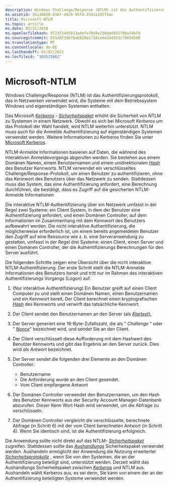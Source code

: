 ```yaml
---
description: Windows Challenge/Response (NTLM) ist das Authentifizierungsprotokoll, das in Netzwerken verwendet wird, die Systeme mit dem Betriebssystem Windows und eigenständigen Systemen enthalten.
ms.assetid: 35a38858-d36f-45c9-95f4-2541a182f5ac
title: Microsoft-NTLM
ms.topic: article
ms.date: 05/31/2018
ms.openlocfilehash: 9723f24d5913adefe70d4e238de0591790a34bfd
ms.sourcegitcommit: 831e8f3db78ab820e1710cede244553c70e50500
ms.translationtype: MT
ms.contentlocale: de-DE
ms.lasthandoff: 01/07/2021
ms.locfileid: "104525862"
---
```

# <a name="microsoft-ntlm"></a>Microsoft-NTLM

Windows Challenge/Response (NTLM) ist das Authentifizierungsprotokoll, das in Netzwerken verwendet wird, die Systeme mit dem Betriebssystem Windows und eigenständigen Systemen enthalten.

Das Microsoft [*Kerberos*](../secgloss/k-gly.md) - [*Sicherheitspaket*](../secgloss/s-gly.md) erhöht die Sicherheit von NTLM zu Systemen in einem Netzwerk. Obwohl es sich bei Microsoft *Kerberos* um das Protokoll der Wahl handelt, wird NTLM weiterhin unterstützt. NTLM muss auch für die Anmelde Authentifizierung auf eigenständigen Systemen verwendet werden. Weitere Informationen zu Kerberos finden Sie unter [Microsoft Kerberos](microsoft-kerberos.md).

NTLM-Anmelde Informationen basieren auf Daten, die während des interaktiven Anmeldevorgangs abgerufen werden. Sie bestehen aus einem Domänen Namen, einem Benutzernamen und einem unidirektionalen [*Hash*](../secgloss/h-gly.md) des Benutzer Kennworts. NTLM verwendet ein verschlüsseltes Challenge/Response-Protokoll, um einen Benutzer zu authentifizieren, ohne das Kennwort des Benutzers über das Netzwerk zu senden. Stattdessen muss das System, das eine Authentifizierung anfordert, eine Berechnung durchführen, die bestätigt, dass es Zugriff auf die gesicherten NTLM-Anmelde Informationen

Die interaktive NTLM-Authentifizierung über ein Netzwerk umfasst in der Regel zwei Systeme: ein Client System, in dem der Benutzer eine Authentifizierung anfordert, und einen Domänen Controller, auf dem Informationen im Zusammenhang mit dem Kennwort des Benutzers aufbewahrt werden. Die nicht interaktive Authentifizierung, die möglicherweise erforderlich ist, um einem bereits angemeldeten Benutzer den Zugriff auf eine Ressource wie z. b. eine Serveranwendung zu gestatten, umfasst in der Regel drei Systeme: einen Client, einen Server und einen Domänen Controller, der die Authentifizierungs Berechnungen für den Server ausführt.

Die folgenden Schritte zeigen eine Übersicht über die nicht interaktive NTLM-Authentifizierung. Der erste Schritt stellt die NTLM-Anmelde Informationen des Benutzers bereit und tritt nur im Rahmen des interaktiven Authentifizierungs Vorgangs (Logon) auf.

1.  (Nur interaktive Authentifizierung) Ein Benutzer greift auf einen Client Computer zu und stellt einen Domänen Namen, einen Benutzernamen und ein Kennwort bereit. Der Client berechnet einen kryptografischen [*Hash*](../secgloss/h-gly.md) des Kennworts und verwirft das tatsächliche Kennwort.
2.  Der Client sendet den Benutzernamen an den Server (als [*Klartext).*](../secgloss/p-gly.md)
3.  Der Server generiert eine 16-Byte-Zufallszahl, die als " *Challenge* " oder " [*Nonce*](../secgloss/n-gly.md)" bezeichnet wird, und sendet Sie an den Client.
4.  Der Client verschlüsselt diese Aufforderung mit dem Hashwert des Benutzer Kennworts und gibt das Ergebnis an den Server zurück. Dies wird *als Antwort* bezeichnet.
5.  Der Server sendet die folgenden drei Elemente an den Domänen Controller:

    -   Benutzername
    -   Die Anforderung wurde an den Client gesendet.
    -   Vom Client empfangene Antwort

6.  Der Domänen Controller verwendet den Benutzernamen, um den Hash des Benutzer Kennworts aus der Security Account Manager-Datenbank abzurufen. Dieser Kenn Wort Hash wird verwendet, um die Abfrage zu verschlüsseln.
7.  Der Domänen Controller vergleicht die verschlüsselte, berechnete Abfrage (in Schritt 6) mit der vom Client berechneten Antwort (in Schritt 4). Wenn Sie identisch sind, ist die Authentifizierung erfolgreich.

Die Anwendung sollte nicht direkt auf das NTLM- [*Sicherheitspaket*](../secgloss/s-gly.md) zugreifen. Stattdessen sollte das [*Aushandlungs*](../secgloss/n-gly.md) Sicherheitspaket verwendet werden. Aushandeln ermöglicht der Anwendung die Nutzung erweiterter [*Sicherheitsprotokolle*](../secgloss/s-gly.md) , wenn Sie von den Systemen, die an der Authentifizierung beteiligt sind, unterstützt werden. Derzeit wählt das Aushandlungs Sicherheitspaket zwischen [*Kerberos*](../secgloss/k-gly.md) und NTLM aus. Aushandeln wählt Kerberos aus, es sei denn, Sie kann von einem der an der Authentifizierung beteiligten Systeme verwendet werden.

 

 
